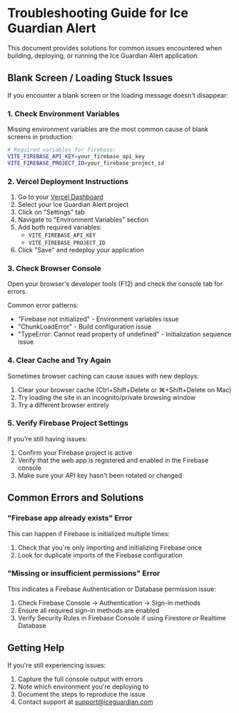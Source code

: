 
# Troubleshooting Guide for Ice Guardian Alert

This document provides solutions for common issues encountered when building, deploying, or running the Ice Guardian Alert application.

## Blank Screen / Loading Stuck Issues

If you encounter a blank screen or the loading message doesn't disappear:

### 1. Check Environment Variables

Missing environment variables are the most common cause of blank screens in production:

```bash
# Required variables for Firebase:
VITE_FIREBASE_API_KEY=your_firebase_api_key
VITE_FIREBASE_PROJECT_ID=your_firebase_project_id
```

### 2. Vercel Deployment Instructions

1. Go to your [Vercel Dashboard](https://vercel.com/dashboard)
2. Select your Ice Guardian Alert project
3. Click on "Settings" tab
4. Navigate to "Environment Variables" section
5. Add both required variables:
   - `VITE_FIREBASE_API_KEY`
   - `VITE_FIREBASE_PROJECT_ID`
6. Click "Save" and redeploy your application

### 3. Check Browser Console

Open your browser's developer tools (F12) and check the console tab for errors.

Common error patterns:
- "Firebase not initialized" - Environment variables issue
- "ChunkLoadError" - Build configuration issue
- "TypeError: Cannot read property of undefined" - Initialization sequence issue

### 4. Clear Cache and Try Again

Sometimes browser caching can cause issues with new deploys:

1. Clear your browser cache (Ctrl+Shift+Delete or ⌘+Shift+Delete on Mac)
2. Try loading the site in an incognito/private browsing window
3. Try a different browser entirely

### 5. Verify Firebase Project Settings

If you're still having issues:

1. Confirm your Firebase project is active
2. Verify that the web app is registered and enabled in the Firebase console
3. Make sure your API key hasn't been rotated or changed

## Common Errors and Solutions

### "Firebase app already exists" Error

This can happen if Firebase is initialized multiple times:

1. Check that you're only importing and initializing Firebase once
2. Look for duplicate imports of the Firebase configuration

### "Missing or insufficient permissions" Error

This indicates a Firebase Authentication or Database permission issue:

1. Check Firebase Console → Authentication → Sign-in methods
2. Ensure all required sign-in methods are enabled
3. Verify Security Rules in Firebase Console if using Firestore or Realtime Database

## Getting Help

If you're still experiencing issues:

1. Capture the full console output with errors
2. Note which environment you're deploying to
3. Document the steps to reproduce the issue
4. Contact support at support@iceguardian.com
